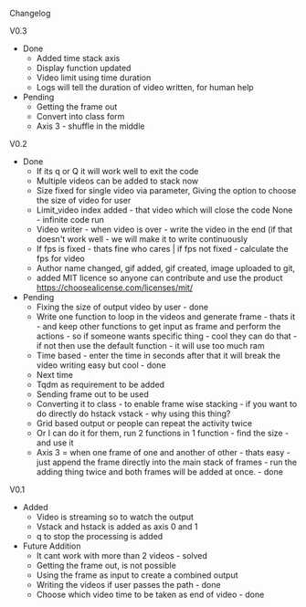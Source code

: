 Changelog 

V0.3
- Done
    - Added time stack axis
    - Display function updated
    - Video limit using time duration
    - Logs will tell the duration of video written, for human help
- Pending
    - Getting the frame out
    - Convert into class form
    - Axis 3 - shuffle in the middle

V0.2 
- Done 
    - If its q or Q it will work well to exit the code
    - Multiple videos can be added to stack now
    - Size fixed for single video via parameter, Giving the option to choose the size of video for user
    - Limit_video index added - that video which will close the code None - infinite code run
    - Video writer - when video is over - write the video in the end (if that doesn't work well - we will make it to write continuously
    - If fps is fixed - thats fine who cares | if fps not fixed - calculate the fps for video
    - Author name changed, gif added, gif created, image uploaded to git, 
    - added MIT licence so anyone can contribute and use the product https://choosealicense.com/licenses/mit/
- Pending
    - Fixing the size of output video by user - done
    - Write one function to loop in the videos and generate frame - thats it - and keep other functions to get input as frame and perform the actions - so if someone wants specific thing - cool they can do that - if not then use the default function - it will use too much ram
    - Time based - enter the time in seconds after that it will break the video writing easy but cool - done
    - Next time
    - Tqdm as requirement to be added
    - Sending frame out to be used
    - Converting it to class - to enable frame wise stacking - if you want to do directly do hstack vstack - why using this thing?
    - Grid based output or people can repeat the activity twice
    - Or I can do it for them, run 2 functions in 1 function - find the size - and use it 
    - Axis 3 = when one frame of one and another of other - thats easy - just append the frame directly into the main stack of frames - run the adding thing twice and both frames will be added at once. - done

V0.1 
- Added 
    - Video is streaming so to watch the output
    - Vstack and hstack is added as axis 0 and 1
    - q to stop the processing is added
- Future Addition
    - It cant work with more than 2 videos - solved
    - Getting the frame out, is not possible
    - Using the frame as input to create a combined output 
    - Writing the videos if user passes the path - done
    - Choose which video time to be taken as end of video - done
